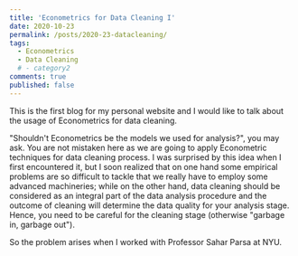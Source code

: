 ```yaml
---
title: 'Econometrics for Data Cleaning I'
date: 2020-10-23
permalink: /posts/2020-23-datacleaning/
tags:
  - Econometrics
  - Data Cleaning
  # - category2
comments: true
published: false
---
```


This is the first blog for my personal website and
I would like to talk about the usage of Econometrics
for data cleaning.

"Shouldn't Econometrics be the models we used for analysis?",
you may ask.
You are not mistaken here as we are going to apply
Econometric techniques for data cleaning process.
I was surprised by this idea when I first encountered it,
but I soon realized that on one hand some empirical problems are so difficult
to tackle that we really have to employ some advanced machineries;
while on the other hand, data cleaning should be considered
as an integral part of the data analysis procedure
and the outcome of cleaning will determine the data quality
for your analysis stage.
Hence, you need to be careful for the cleaning stage
(otherwise "garbage in, garbage out").

So the problem arises when I worked with Professor Sahar Parsa at NYU.
